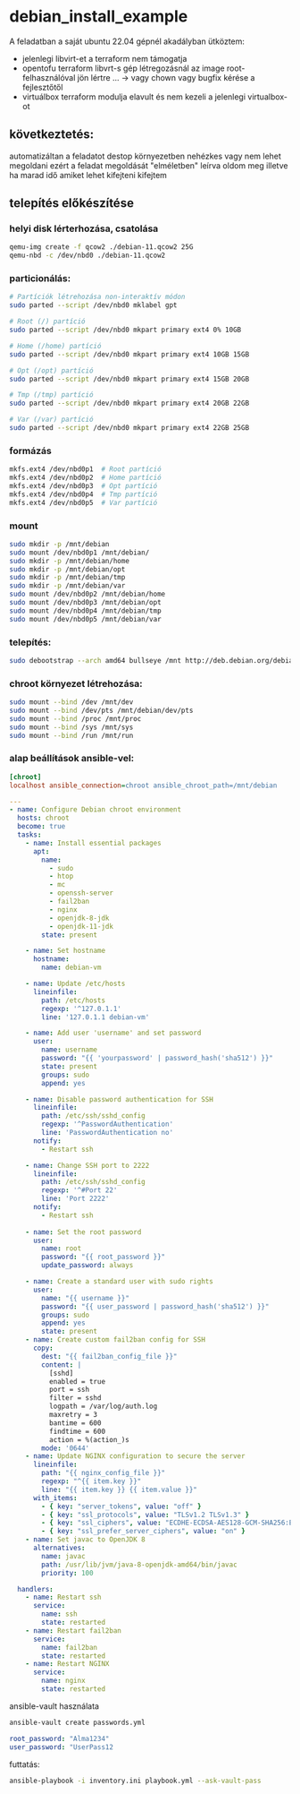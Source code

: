 # debian_install_example
 
A feladatban a saját ubuntu 22.04 gépnél akadályban ütköztem:
 - jelenlegi libvirt-et a terraform nem támogatja
 - opentofu terraform libvrt-s gép létregozásnál az image root- felhasználóval jön lértre ... -> vagy chown vagy bugfix kérése a fejlesztőtől
 - virtuálbox terraform modulja elavult és nem kezeli a jelenlegi virtualbox-ot 

## következtetés:
automatizáltan a feladatot destop környezetben nehézkes vagy nem lehet megoldani ezért a feladat megoldását "elméletben" leírva oldom meg illetve ha marad idő amiket lehet kifejteni kifejtem

## telepítés előkészítése
### helyi disk lérterhozása, csatolása
```bash
qemu-img create -f qcow2 ./debian-11.qcow2 25G
qemu-nbd -c /dev/nbd0 ./debian-11.qcow2
```
### particionálás:

```bash
# Partíciók létrehozása non-interaktív módon
sudo parted --script /dev/nbd0 mklabel gpt

# Root (/) partíció
sudo parted --script /dev/nbd0 mkpart primary ext4 0% 10GB

# Home (/home) partíció
sudo parted --script /dev/nbd0 mkpart primary ext4 10GB 15GB

# Opt (/opt) partíció
sudo parted --script /dev/nbd0 mkpart primary ext4 15GB 20GB

# Tmp (/tmp) partíció
sudo parted --script /dev/nbd0 mkpart primary ext4 20GB 22GB

# Var (/var) partíció
sudo parted --script /dev/nbd0 mkpart primary ext4 22GB 25GB
```
### formázás
```bash
mkfs.ext4 /dev/nbd0p1  # Root partíció
mkfs.ext4 /dev/nbd0p2  # Home partíció
mkfs.ext4 /dev/nbd0p3  # Opt partíció
mkfs.ext4 /dev/nbd0p4  # Tmp partíció
mkfs.ext4 /dev/nbd0p5  # Var partíció
```

### mount
```bash
sudo mkdir -p /mnt/debian
sudo mount /dev/nbd0p1 /mnt/debian/
sudo mkdir -p /mnt/debian/home
sudo mkdir -p /mnt/debian/opt
sudo mkdir -p /mnt/debian/tmp
sudo mkdir -p /mnt/debian/var
sudo mount /dev/nbd0p2 /mnt/debian/home
sudo mount /dev/nbd0p3 /mnt/debian/opt
sudo mount /dev/nbd0p4 /mnt/debian/tmp
sudo mount /dev/nbd0p5 /mnt/debian/var
```

### telepítés:
```bash
sudo debootstrap --arch amd64 bullseye /mnt http://deb.debian.org/debian/
```

### chroot környezet létrehozása:
```bash
sudo mount --bind /dev /mnt/dev
sudo mount --bind /dev/pts /mnt/debian/dev/pts
sudo mount --bind /proc /mnt/proc
sudo mount --bind /sys /mnt/sys
sudo mount --bind /run /mnt/run
```

### alap beállíŧások ansible-vel:
```ini
[chroot]
localhost ansible_connection=chroot ansible_chroot_path=/mnt/debian
```
```yaml
---
- name: Configure Debian chroot environment
  hosts: chroot
  become: true
  tasks:
    - name: Install essential packages
      apt:
        name:
          - sudo
          - htop
          - mc
          - openssh-server
          - fail2ban
          - nginx
          - openjdk-8-jdk
          - openjdk-11-jdk
        state: present

    - name: Set hostname
      hostname:
        name: debian-vm

    - name: Update /etc/hosts
      lineinfile:
        path: /etc/hosts
        regexp: '^127.0.1.1'
        line: '127.0.1.1 debian-vm'

    - name: Add user 'username' and set password
      user:
        name: username
        password: "{{ 'yourpassword' | password_hash('sha512') }}"
        state: present
        groups: sudo
        append: yes

    - name: Disable password authentication for SSH
      lineinfile:
        path: /etc/ssh/sshd_config
        regexp: '^PasswordAuthentication'
        line: 'PasswordAuthentication no'
      notify:
        - Restart ssh

    - name: Change SSH port to 2222
      lineinfile:
        path: /etc/ssh/sshd_config
        regexp: '^#Port 22'
        line: 'Port 2222'
      notify:
        - Restart ssh
    
    - name: Set the root password
      user:
        name: root
        password: "{{ root_password }}"
        update_password: always

    - name: Create a standard user with sudo rights
      user:
        name: "{{ username }}"
        password: "{{ user_password | password_hash('sha512') }}"
        groups: sudo
        append: yes
        state: present
    - name: Create custom fail2ban config for SSH
      copy:
        dest: "{{ fail2ban_config_file }}"
        content: |
          [sshd]
          enabled = true
          port = ssh
          filter = sshd
          logpath = /var/log/auth.log
          maxretry = 3
          bantime = 600
          findtime = 600
          action = %(action_)s
        mode: '0644'
    - name: Update NGINX configuration to secure the server
      lineinfile:
        path: "{{ nginx_config_file }}"
        regexp: "^{{ item.key }}"
        line: "{{ item.key }} {{ item.value }}"
      with_items:
        - { key: "server_tokens", value: "off" }
        - { key: "ssl_protocols", value: "TLSv1.2 TLSv1.3" }
        - { key: "ssl_ciphers", value: "ECDHE-ECDSA-AES128-GCM-SHA256:ECDHE-RSA-AES128-GCM-SHA256" }
        - { key: "ssl_prefer_server_ciphers", value: "on" }
    - name: Set javac to OpenJDK 8
      alternatives:
        name: javac
        path: /usr/lib/jvm/java-8-openjdk-amd64/bin/javac
        priority: 100

  handlers:
    - name: Restart ssh
      service:
        name: ssh
        state: restarted
    - name: Restart fail2ban
      service:
        name: fail2ban
        state: restarted
    - name: Restart NGINX
      service:
        name: nginx
        state: restarted

```
ansible-vault használata
```bash
ansible-vault create passwords.yml
```
```yaml
root_password: "Alma1234"
user_password: "UserPass12
```


futtatás:
```bash
ansible-playbook -i inventory.ini playbook.yml --ask-vault-pass
```
